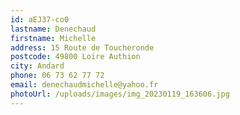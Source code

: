 ```yaml
---
id: aEJ37-co0
lastname: Denechaud
firstname: Michelle
address: 15 Route de Toucheronde
postcode: 49800 Loire Authion
city: Andard
phone: 06 73 62 77 72
email: denechaudmichelle@yahoo.fr
photoUrl: /uploads/images/img_20230119_163606.jpg
---
```

